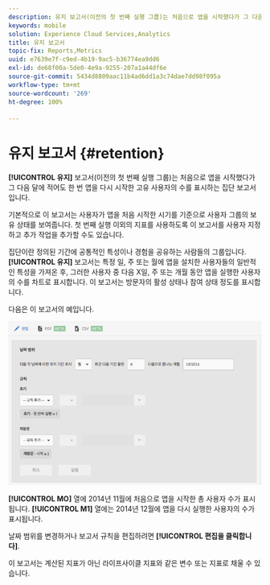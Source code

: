 ```yaml
---
description: 유지 보고서(이전의 첫 번째 실행 그룹)는 처음으로 앱을 시작했다가 그 다음 달에 적어도 한 번 앱을 다시 시작한 고유 사용자의 수를 표시하는 집단 보고서입니다.
keywords: mobile
solution: Experience Cloud Services,Analytics
title: 유지 보고서
topic-fix: Reports,Metrics
uuid: e7639e7f-c9ed-4b19-9ac5-b36774ea9dd6
exl-id: de68f00a-5de0-4e9a-9255-207a1a44df6e
source-git-commit: 5434d8809aac11b4ad6dd1a3c74dae7dd98f095a
workflow-type: tm+mt
source-wordcount: '269'
ht-degree: 100%

---
```


# 유지 보고서 {#retention}

**[!UICONTROL 유지]** 보고서(이전의 첫 번째 실행 그룹)는 처음으로 앱을 시작했다가 그 다음 달에 적어도 한 번 앱을 다시 시작한 고유 사용자의 수를 표시하는 집단 보고서입니다.

기본적으로 이 보고서는 사용자가 앱을 처음 시작한 시기를 기준으로 사용자 그룹의 보유 상태를 보여줍니다. 첫 번째 실행 이외의 지표를 사용하도록 이 보고서를 사용자 지정하고 추가 작업을 추가할 수도 있습니다.

집단이란 정의된 기간에 공통적인 특성이나 경험을 공유하는 사람들의 그룹입니다. **[!UICONTROL 유지]** 보고서는 특정 일, 주 또는 월에 앱을 설치한 사용자들의 일반적인 특성을 가져온 후, 그러한 사용자 중 다음 X일, 주 또는 개월 동안 앱을 실행한 사용자의 수를 차트로 표시합니다. 이 보고서는 방문자의 활성 상태나 참여 상태 정도를 표시합니다.

다음은 이 보고서의 예입니다.

![](assets/report_retention_edit.png)

**[!UICONTROL MO]** 열에 2014년 11월에 처음으로 앱을 시작한 총 사용자 수가 표시됩니다. **[!UICONTROL M1]** 열에는 2014년 12월에 앱을 다시 실행한 사용자의 수가 표시됩니다.

날짜 범위를 변경하거나 보고서 규칙을 편집하려면 **[!UICONTROL 편집을 클릭합니다]**.

이 보고서는 계산된 지표가 아닌 라이프사이클 지표와 같은 변수 또는 지표로 채울 수 있습니다.
